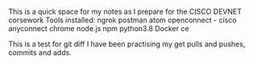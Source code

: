 This is a quick space for my notes as I prepare for the CISCO DEVNET corsework
Tools installed:
ngrok
postman
atom
openconnect - cisco anyconnect 
chrome
node.js
npm
python3.8
Docker ce

This is a test for git diff
I have been practising my get pulls and pushes, commits and adds. 
